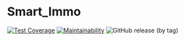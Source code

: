 # Smart_Immo

[![Test Coverage](https://api.codeclimate.com/v1/badges/a0cb328c06615e126de9/test_coverage)](https://codeclimate.com/repos/6526cea126b84700f171f099/test_coverage)
[![Maintainability](https://api.codeclimate.com/v1/badges/a0cb328c06615e126de9/maintainability)](https://codeclimate.com/repos/6526cea126b84700f171f099/maintainability)
![GitHub release (by tag)](https://img.shields.io/github/downloads/%20FFN-Team/Smart_Immo/main/total)

